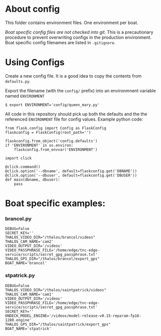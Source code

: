 # About config

This folder contains environment files. One environment per boat. 

_Boat specific config files are not checked into git._ This is a precautionary procedure to prevent overwriting configs in the production environment. Boat specific config filenames are listed in `.gitignore`. 

# Using Configs

Create a new config file. It is a good idea to copy the contents from `defaults.py`.

Export the filename (with the `config/` prefix) into an environmnent variable named `ENVIRONMENT`

```
$ export ENVIRONMENT='config/queen_mary.py'
```

All code in this repository should pick up both the defaults and the the referenced `ENVIRONMENT` file for config values. Example python code:

```
from flask.config import Config as FlaskConfig
flaskconfig = FlaskConfig(root_path='')

flaskconfig.from_object('config.defaults')
if 'ENVIRONMENT' in os.environ:
    flaskconfig.from_envvar('ENVIRONMENT')

import click

@click.command()
@click.option('--dbname', default=flaskconfig.get('DBNAME'))
@click.option('--dbuser', default=flaskconfig.get('DBUSER'))
def main(dbname, dbuser):
    pass
```

# Boat specific examples:

### brancol.py

```
DEBUG=False
SECRET_KEY=''
THALOS_VIDEO_DIR="/thalos/brancol/videos"
THALOS_CAM_NAME='cam2'
VIDEO_OUTPUT_DIR='/videos'
VIDEO_PASSPHRASE_FILE='/home/edge/tnc-edge-service/scripts/secret_gpg_passphrase.txt'
THALOS_GPS_DIR="/thalos/brancol/export_gps"
BOAT_NAME='brancol'
```

### stpatrick.py

```
DEBUG=False
THALOS_VIDEO_DIR="/thalos/saintpatrick/videos"
THALOS_CAM_NAME='cam1'
VIDEO_OUTPUT_DIR='/videos'
VIDEO_PASSPHRASE_FILE='/home/edge/tnc-edge-service/scripts/secret_gpg_passphrase.txt'
SECRET_KEY=''
ONDECK_MODEL_ENGINE='/videos/model-release-v0.15-reparam-fp16-1280.engine'
THALOS_GPS_DIR="/thalos/saintpatrick/export_gps"
BOAT_NAME='stpatrick'
```
